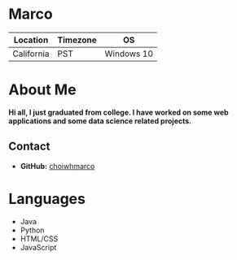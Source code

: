# Marco


|  Location | Timezone | OS |
| ----------| -------- | ---------|
| California|     PST  | Windows 10 |


# About Me

**Hi all, I just graduated from college. I have worked on some web applications and some data science related projects.**

## Contact

* __GitHub:__ [choiwhmarco](https://github.com/choiwhmarco)

# Languages
* Java
* Python
* HTML/CSS
* JavaScript
